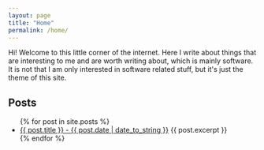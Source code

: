 ```yaml
---
layout: page
title: "Home"
permalink: /home/
---
```


Hi! Welcome to this little corner of the internet.
Here I write about things that are interesting to me and are worth writing about, which is mainly software.
It is not that I am only interested in software related stuff, but it's just the theme of this site.


## Posts
<ul>
  {% for post in site.posts %}
    <li>
      <a href="{{ post.url }}">{{ post.title }} - {{ post.date | date_to_string }}</a>
      {{ post.excerpt }}
    </li>
  {% endfor %}
</ul>

